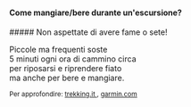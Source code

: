 #### Come mangiare/bere durante un'escursione?

##### Non aspettate di avere fame o sete!


Piccole ma frequenti soste<br>
5 minuti ogni ora di cammino circa<br>
per riposarsi e riprendere fiato<br>
ma anche per bere e mangiare.


<small>
Per approfondire:
<a href="https://www.trekking.it/i-nostri-consigli/alimentazione-trekking-cosa-mangiare/" target="_blank">
trekking.it
</a>,
<a href="https://www.garmin.com/it-IT/blog/trekking-cosa-mangiare-e-portare-con-se/" target="_blank">
garmin.com
</a>
</small>


<aside class="notes">
</aside>
